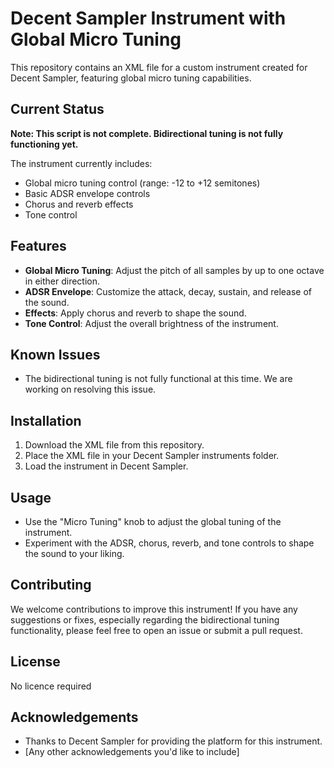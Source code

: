 # Decent Sampler Instrument with Global Micro Tuning

This repository contains an XML file for a custom instrument created for Decent Sampler, featuring global micro tuning capabilities.

## Current Status

**Note: This script is not complete. Bidirectional tuning is not fully functioning yet.**

The instrument currently includes:
- Global micro tuning control (range: -12 to +12 semitones)
- Basic ADSR envelope controls
- Chorus and reverb effects
- Tone control

## Features

- **Global Micro Tuning**: Adjust the pitch of all samples by up to one octave in either direction.
- **ADSR Envelope**: Customize the attack, decay, sustain, and release of the sound.
- **Effects**: Apply chorus and reverb to shape the sound.
- **Tone Control**: Adjust the overall brightness of the instrument.

## Known Issues

- The bidirectional tuning is not fully functional at this time. We are working on resolving this issue.

## Installation

1. Download the XML file from this repository.
2. Place the XML file in your Decent Sampler instruments folder.
3. Load the instrument in Decent Sampler.

## Usage

- Use the "Micro Tuning" knob to adjust the global tuning of the instrument.
- Experiment with the ADSR, chorus, reverb, and tone controls to shape the sound to your liking.

## Contributing

We welcome contributions to improve this instrument! If you have any suggestions or fixes, especially regarding the bidirectional tuning functionality, please feel free to open an issue or submit a pull request.

## License

No licence required

## Acknowledgements

- Thanks to Decent Sampler for providing the platform for this instrument.
- [Any other acknowledgements you'd like to include]
